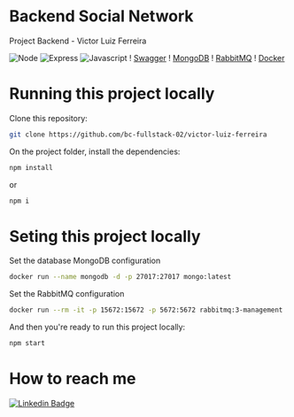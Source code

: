 # Backend Social Network
Project Backend - Victor Luiz Ferreira


![Node](https://img.shields.io/badge/Node.js-43853D?style=for-the-badge&logo=node.js&logoColor=white)
![Express](https://img.shields.io/badge/express.js-%23404d59.svg?style=for-the-badge&logo=express&logoColor=%2361DAFB)
![Javascript](https://img.shields.io/badge/JavaScript-323330?style=for-the-badge&logo=javascript&logoColor=F7DF1E)
! [Swagger](https://img.shields.io/badge/Swagger-83eb2?style=for-the-badge&logo=swagger&logoColor=black)
! [MongoDB](https://img.shields.io/badge/MongoDB-183a43?style=for-the-badge&logo=mongodb&logoColor=green)
! [RabbitMQ](https://img.shields.io/badge/RabbitMQ-aaafc4?style=for-the-badge&logo=rabbitmq&logoColor=orange)
! [Docker](https://img.shields.io/badge/Docker-99a2a6?style=for-the-badge&logo=docker&logoColor=blue)
# Running this project locally

Clone this repository:

```sh
git clone https://github.com/bc-fullstack-02/victor-luiz-ferreira
```

On the project folder, install the dependencies:

```sh
npm install
```

or 

```sh
npm i
```

# Seting this project locally

Set the database MongoDB configuration

```sh
docker run --name mongodb -d -p 27017:27017 mongo:latest
```

Set the RabbitMQ configuration

```sh
docker run --rm -it -p 15672:15672 -p 5672:5672 rabbitmq:3-management
```

And then you're ready to run this project locally:

```sh
npm start
```

# How to reach me

[![Linkedin Badge](https://img.shields.io/badge/-LinkedIn-blue?style=flat-square&logo=Linkedin&logoColor=white&link=https://www.linkedin.com/in/victor-luiz-ferreira-501637195/)](https://www.linkedin.com/in/victor-luiz-ferreira-501637195/)
